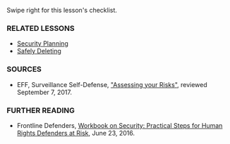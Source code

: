 [Title]: # (What now?)
[Order]: # (3)

Swipe right for this lesson's checklist.

### RELATED LESSONS

*   [Security Planning](umbrella://lesson/security-planning)
*   [Safely Deleting](umbrella://lesson/safely-deleting)

### SOURCES

*   EFF, Surveillance Self-Defense, ["Assessing your Risks"](https://ssd.eff.org/en/module/assessing-your-risks), reviewed September 7, 2017.

### FURTHER READING

*   Frontline Defenders, [Workbook on Security: Practical Steps for Human Rights Defenders at Risk](https://www.frontlinedefenders.org/en/resource-publication/workbook-security-practical-steps-human-rights-defenders-risk),  June 23, 2016.
